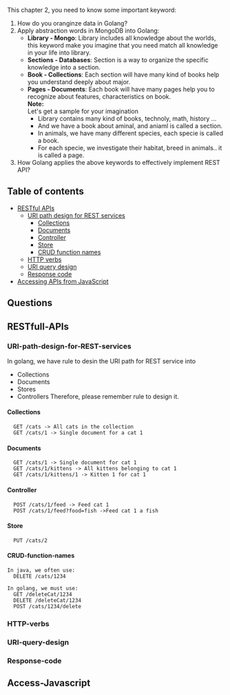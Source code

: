 This chapter 2, you need to know some important keyword:
1. How do you oranginze data in Golang?
2. Apply abstraction words in MongoDB into Golang:  
    - **Library - Mongo**: Library includes all knowledge about the worlds, this keyword make you imagine that you need match all knowledge in your life into library.
    - **Sections - Databases**: Section is a way to organize the specific knowledge into a section.
    - **Book - Collections**: Each section will have many kind of books help you understand deeply about major.
    - **Pages - Documents**: Each book will have many pages help you to recognize about features, characteristics on book.  
    **Note:**   
    Let's get a sample for your imagination
      - Library contains many kind of books, technoly, math, history ...
      - And we have a book about aminal, and aniaml is called a section.
      - In animals, we have many different species, each specie is called a book.
      - For each specie, we investigate their habitat, breed in animals.. it is called a page.  
3. How Golang applies the above keywords to effectively implement REST API?

## Table of contents
* [RESTful APIs](#RESTfull-APIs) 
  * [URI path design for REST services](#URI-path-design-for-REST-services) 
    * [Collections](#Collections)
    * [Documents](#Documents)
    * [Controller](#Controller)
    * [Store](#Store)
    * [CRUD function names](#CRUD-function-names)
  * [HTTP verbs](#HTTP-verbs)
  * [URI query design](#URI-query-design)
  * [Response code](#Response-code)
* [Accessing APIs from JavaScript](#Access-Javascript)

## Questions
## RESTfull-APIs

### URI-path-design-for-REST-services
In golang, we have rule to desin the URI path for REST service into 
- Collections
- Documents
- Stores
- Controllers
Therefore, please remember rule to design it.

#### Collections
```
  GET /cats -> All cats in the collection
  GET /cats/1 -> Single document for a cat 1
```
#### Documents
```
  GET /cats/1 -> Single document for cat 1
  GET /cats/1/kittens -> All kittens belonging to cat 1
  GET /cats/1/kittens/1 -> Kitten 1 for cat 1
```
#### Controller
```
  POST /cats/1/feed -> Feed cat 1
  POST /cats/1/feed?food=fish ->Feed cat 1 a fish
```
#### Store
```
  PUT /cats/2
```
#### CRUD-function-names
```
In java, we often use:
  DELETE /cats/1234

In golang, we must use:
  GET /deleteCat/1234
  DELETE /deleteCat/1234
  POST /cats/1234/delete
```

### HTTP-verbs

### URI-query-design

### Response-code

## Access-Javascript
